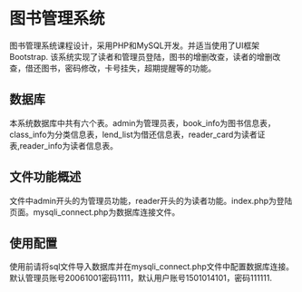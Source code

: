 # 图书管理系统
图书管理系统课程设计，采用PHP和MySQL开发。并适当使用了UI框架Bootstrap. 该系统实现了读者和管理员登陆，图书的增删改查，读者的增删改查，借还图书，密码修改，卡号挂失，超期提醒等的功能。
## 数据库
本系统数据库中共有六个表。admin为管理员表，book_info为图书信息表，class_info为分类信息表，lend_list为借还信息表，reader_card为读者证表,reader_info为读者信息表。
## 文件功能概述
文件中admin开头的为管理员功能，reader开头的为读者功能。index.php为登陆页面。mysqli_connect.php为数据库连接文件。
## 使用配置
使用前请将sql文件导入数据库并在mysqli_connect.php文件中配置数据库连接。默认管理员账号20061001密码1111，默认用户账号1501014101，密码111111.
